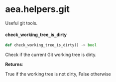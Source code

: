 <a id="aea.helpers.git"></a>

# aea.helpers.git

Useful git tools.

<a id="aea.helpers.git.check_working_tree_is_dirty"></a>

#### check`_`working`_`tree`_`is`_`dirty

```python
def check_working_tree_is_dirty() -> bool
```

Check if the current Git working tree is dirty.

**Returns**:

True if the working tree is not dirty, False otherwise

